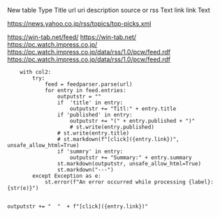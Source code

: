 New table
Type	Title	url	uri	description
source or rss	Text	link	link	Text


https://news.yahoo.co.jp/rss/topics/top-picks.xml


https://win-tab.net/feed/
https://win-tab.net/
https://pc.watch.impress.co.jp/
https://pc.watch.impress.co.jp/data/rss/1.0/pcw/feed.rdf
https://pc.watch.impress.co.jp/data/rss/1.0/pcw/feed.rdf


        with col2:
            try:
                feed = feedparser.parse(url)
                for entry in feed.entries:
                    outputstr = ""
                    if  'title' in entry:
                        outputstr += "Titl:" + entry.title
                    if 'published' in entry:
                        outputstr += "(" + entry.published + ")"
                        # st.write(entry.published)
                    # st.write(entry.title)
                    # st.markdown(f"[click]({entry.link})", unsafe_allow_html=True)
                    if 'summry' in entry:
                        outputstr += "Summary:" + entry.summary
                    st.markdown(outputstr, unsafe_allow_html=True)
                    st.markdown("---")   
            except Exception as e:
                st.error(f"An error occurred while processing {label}: {str(e)}")           


    outputstr += "  "  + f"[click]({entry.link})"  
